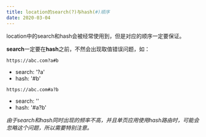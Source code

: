 ```yaml
---
title: location的search(?)与hash(#)顺序
date: 2020-03-04
---
```

location中的search和hash会被经常使用到，但是对应的顺序一定要保证。
<!-- more -->

**search**一定要在**hash**之前，不然会出现取值错误问题，如：
```
https://abc.com?a#b
```
* search: '?a'
* hash: '#b'

```
https://abc.com#a?b
```
* search: ''
* hash: '#a?b'

_由于search和hash同时出现的频率不高，并且单页应用使用hash路由时，可能会忽略这个问题，所以需要特别注意。_
